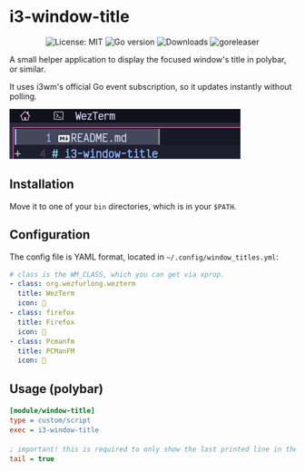 # i3-window-title

<p align="center">
  <img alt="License: MIT" src="https://img.shields.io/github/license/nekowinston/i3-window-title">
  <img alt="Go version" src="https://img.shields.io/github/go-mod/go-version/nekowinston/i3-window-title">
  <img alt="Downloads" src="https://img.shields.io/github/downloads/nekowinston/i3-window-title/total">
  <img alt="goreleaser" src="https://github.com/nekowinston/i3-window-title/actions/workflows/release.yml/badge.svg">
</p>

A small helper application to display the focused window's title in polybar, or similar.

It uses i3wm's official Go event subscription, so it updates instantly without polling.

![Preview](assets/preview.gif)

## Installation

Move it to one of your `bin` directories, which is in your `$PATH`.

## Configuration

The config file is YAML format, located in `~/.config/window_titles.yml`:

```yaml
# class is the WM_CLASS, which you can get via xprop.
- class: org.wezfurlong.wezterm
  title: WezTerm
  icon: 
- class: firefox
  title: Firefox
  icon: 
- class: Pcmanfm
  title: PCManFM
  icon: 
```

## Usage (polybar)

```ini
[module/window-title]
type = custom/script
exec = i3-window-title

; important! this is required to only show the last printed line in the bar
tail = true
```
